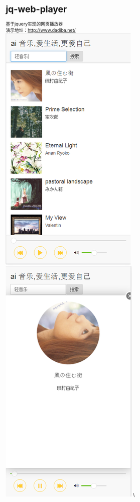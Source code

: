 # jq-web-player
基于jquery实现的网页播放器 \
演示地址：http://www.dadiba.net/ \
![列表](https://github.com/cqasen/jq-web-player/blob/master/1.png) \
![播放](https://github.com/cqasen/jq-web-player/blob/master/2.png) \

